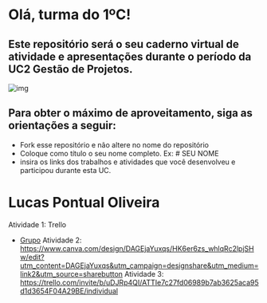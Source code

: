 # Olá, turma do 1ºC! 
## Este repositório será o seu caderno virtual de atividade e apresentações durante o período da UC2 Gestão de Projetos. 

![img](https://blog.acelerato.com/wp-content/uploads/2020/08/5-beneficios-da-gesta%CC%83o-de-projetos-para-a-sua-empresa-1200x640.png)

## Para obter o máximo de aproveitamento, siga as orientações a seguir:
- Fork esse repositório e não altere no nome do repositório
- Coloque como título o seu nome completo. Ex: # SEU NOME
- insira os links dos trabalhos e atividades que você desenvolveu e participou durante esta UC.

# Lucas Pontual Oliveira

Atividade 1: Trello 
- [Grupo](https://trello.com/b/5enRkCmQ/gerenciamento-de-entregas-para-1c)
Atividade 2: https://www.canva.com/design/DAGEjaYuxqs/HK6er6zs_whlqRc2lpjSHw/edit?utm_content=DAGEjaYuxqs&utm_campaign=designshare&utm_medium=link2&utm_source=sharebutton
Atividade 3: https://trello.com/invite/b/uDJRp4QI/ATTIe7c27fd06989b7ab3625aca95d1d3654F04A29BE/individual


